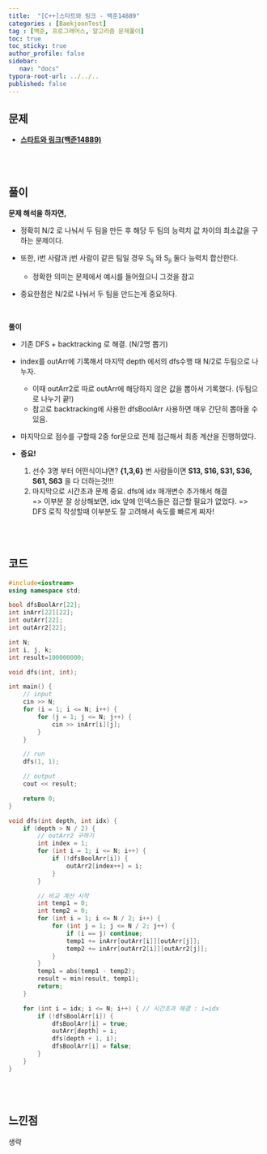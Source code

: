 ```yaml
---
title:  "[C++]스타트와 링크 - 백준14889"
categories : [BaekjoonTest]
tag : [백준, 프로그래머스, 알고리즘 문제풀이]
toc: true
toc_sticky: true
author_profile: false
sidebar:
   nav: "docs"
typora-root-url: ../../..
published: false
---
```




## 문제

* **[스타트와 링크(백준14889)](https://www.acmicpc.net/problem/14889)**

<br><br>

## 풀이

**문제 해석을 하자면,**

* 정확히 N/2 로 나눠서 두 팀을 만든 후 해당 두 팀의 능력치 값 차이의 최소값을 구하는 문제이다.
* 또한, i번 사람과 j번 사람이 같은 팀일 경우 S<sub>ij</sub> 와 S<sub>ji</sub> 둘다 능력치 합산한다.
  * 정확한 의미는 문제에서 예시를 들어줬으니 그것을 참고

* 중요한점은 N/2로 나눠서 두 팀을 만드는게 중요하다.

<br>

**풀이**

* 기존 DFS + backtracking 로 해결. (N/2명 뽑기)
* index를 outArr에 기록해서 마지막 depth 에서의 dfs수행 때 N/2로 두팀으로 나누자.
  * 이때 outArr2로 따로 outArr에 해당하지 않은 값을 뽑아서 기록했다. (두팀으로 나누기 끝!)
  * 참고로 backtracking에 사용한 dfsBoolArr 사용하면 매우 간단히 뽑아올 수 있음.

* 마지막으로 점수를 구할때 2중 for문으로 전체 접근해서 최종 계산을 진행하였다.
* **중요!**
  1. 선수 3명 부터 어떤식이냐면? **{1,3,6}** 번 사람들이면 **S13, S16, S31, S36, S61, S63** 을 다 더하는것!!!
  2. 마지막으로 시간초과 문제 중요. dfs에 idx 매개변수 추가해서 해결  
     => 이부분 잘 상상해보면, idx 앞에 인덱스들은 접근할 필요가 없었다.
     => DFS 로직 작성할때 이부분도 잘 고려해서 속도를 빠르게 짜자!

<br><br>

## 코드

```c++
#include<iostream>
using namespace std;

bool dfsBoolArr[22];
int inArr[22][22];
int outArr[22];
int outArr2[22];

int N;
int i, j, k;
int result=100000000;

void dfs(int, int);

int main() {
	// input
	cin >> N;
	for (i = 1; i <= N; i++) {
		for (j = 1; j <= N; j++) {
			cin >> inArr[i][j];
		}
	}

	// run
	dfs(1, 1);

	// output
	cout << result;

	return 0;
}

void dfs(int depth, int idx) {
	if (depth > N / 2) {
		// outArr2 구하기
		int index = 1;
		for (int i = 1; i <= N; i++) {
			if (!dfsBoolArr[i]) {
				outArr2[index++] = i;
			}
		}

		// 비교 계산 시작
		int temp1 = 0;
		int temp2 = 0;
		for (int i = 1; i <= N / 2; i++) {
			for (int j = 1; j <= N / 2; j++) {
				if (i == j) continue;
				temp1 += inArr[outArr[i]][outArr[j]];
				temp2 += inArr[outArr2[i]][outArr2[j]];
			}
		}
		temp1 = abs(temp1 - temp2);
		result = min(result, temp1);
		return;
	}

	for (int i = idx; i <= N; i++) { // 시간초과 해결 : i=idx
		if (!dfsBoolArr[i]) {
			dfsBoolArr[i] = true;
			outArr[depth] = i;
			dfs(depth + 1, i);
			dfsBoolArr[i] = false;
		}
	}
}
```

<br><br>

## 느낀점

생략
